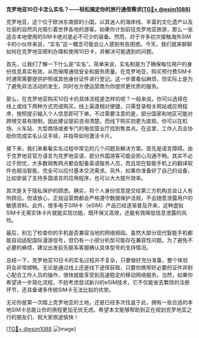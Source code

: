 **克罗地亚10日卡怎么实名？——轻松搞定你的旅行通信需求[[TG💪+ @esim1088](https://t.me/s/esim1088)]**

克罗地亚，这个位于欧洲东南部的小国，以其迷人的海岸线、丰富的文化遗产以及壮丽的自然风光吸引着世界各地的游客。如果你计划前往克罗地亚旅游，那么一张适合本地使用的SIM卡绝对是必不可少的装备。然而，对于许多初次接触海外SIM卡的小伙伴来说，“实名”这一概念可能会让人感到有些困惑。今天，我们就来聊聊如何在克罗地亚顺利办理和使用10日卡，并解决可能遇到的问题。

首先，让我们了解一下什么是“实名”。简单来说，实名制是为了确保每位用户的身份信息真实有效，从而保障通信安全和服务质量。在克罗地亚，购买预付费SIM卡时通常需要提供护照或其他身份证件进行登记。这一步骤看似麻烦，但实际上是为了避免非法活动的发生，同时也方便运营商为你提供更优质的服务。

那么，在克罗地亚购买10日卡的具体流程是怎样的呢？一般来说，你可以选择在线上或线下两种方式完成购买。线上渠道相对便捷，只需登录相关网站或应用程序，按照提示输入个人信息即可下单。不过需要注意的是，部分国家和地区可能对跨境交易有限制，因此建议提前咨询清楚。而线下购买则更为直观，你可以在机场、火车站、大型商场或者专门的电信营业厅找到售卖点。在这里，工作人员会协助你完成实名认证手续，并指导如何激活卡片。

接下来，我们来看看实名过程中常见的几个问题及解决方案。首先是语言障碍。由于克罗地亚官方语言为克罗地亚语，部分外国游客可能会担心沟通不畅。其实不必过于担忧，大多数销售网点都会配备英语服务人员，而且现在智能手机上的翻译软件也相当智能，完全可以应付基本交流需求。另外，如果你准备好了自己的设备，比如安装了支持多国语言的应用程序，也可以大大提升效率。

其次是关于隐私保护的顾虑。确实，将个人身份信息提交给第三方机构总会让人有所顾忌。但请放心，正规运营商都会严格遵守数据保护法规，不会随意泄露用户的敏感资料。此外，很多电子SIM卡（eSIM）产品已经逐渐普及开来，这种虚拟SIM卡无需实体卡片就能实现功能，既环保又高效，还能有效降低信息泄露的风险。

最后，别忘了检查你的手机是否兼容当地的网络频段。虽然大部分现代智能手机都能自动适配国际漫游信号，但仍有一小部分机型可能存在兼容性问题。为了避免不必要的麻烦，建议出发前先联系客服确认具体型号的支持情况。

总结一下，克罗地亚10日卡的实名过程并不复杂，只要做好充分准备，整个体验将会非常顺畅。无论是通过线上还是线下途径获取，只要你携带好必要的证件并耐心配合工作人员的操作，很快就能享受到高速稳定的移动网络服务。当然，如果你希望进一步简化流程，不妨考虑尝试新兴的eSIM技术，它不仅能省去繁琐的注册环节，还具备诸多传统SIM卡无法比拟的优势。

无论你是第一次踏上克罗地亚的土地，还是已经多次往返于此，拥有一张合适的本地SIM卡总能让你的旅程更加无忧无虑。希望本文能够帮助到正在规划克罗地亚之行的朋友们，祝大家旅途愉快！

[[TG💪+ @esim1088](https://t.me/s/esim1088) ![Image](https://i.postimg.cc/4NQfJmqS/Snipaste-2025-05-13-00-14-12.png)]